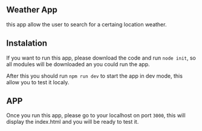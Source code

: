 ## Weather App

this app allow the user to search for a certaing location weather.

## Instalation

If you want to run this app, please download the code and run `node init`, so all modules will be downloaded an you could run the app.

After this you should run `npm run dev` to start the app in dev mode, this allow you to test it localy.

## APP

Once you run this app, please go to your localhost on port `3000`, this will display the index.html and you will be ready to test it.
